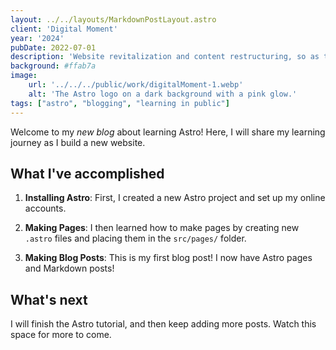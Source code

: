 ```yaml
---
layout: ../../layouts/MarkdownPostLayout.astro
client: 'Digital Moment'
year: '2024'
pubDate: 2022-07-01
description: 'Website revitalization and content restructuring, so as to more effectively showcase their impact and streamline user access to essential resources.'
background: #ffab7a
image:
    url: '../../../public/work/digitalMoment-1.webp'
    alt: 'The Astro logo on a dark background with a pink glow.'
tags: ["astro", "blogging", "learning in public"]
---
```


Welcome to my _new blog_ about learning Astro! Here, I will share my learning journey as I build a new website.

## What I've accomplished

1. **Installing Astro**: First, I created a new Astro project and set up my online accounts.

2. **Making Pages**: I then learned how to make pages by creating new `.astro` files and placing them in the `src/pages/` folder.

3. **Making Blog Posts**: This is my first blog post! I now have Astro pages and Markdown posts!

## What's next

I will finish the Astro tutorial, and then keep adding more posts. Watch this space for more to come.